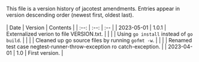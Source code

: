 This file is a version history of jacotest amendments.  Entries appear in version descending order (newest first, oldest last).
<br>
<br>
|    Date    | Version | Contents |
| :--: | :--: | :-- |
| 2023-05-01 | 1.0.1  | Externalized verion to file VERSION.txt. |
|  |  | Using ```go install``` instead of ```go build```. |
|  |  | Cleaned up go source files by running ```gofmt -w```. |
|  |  | Renamed test case negtest-runner-throw-exception ro catch-exception. |
| 2023-04-01 | 1.0  | First version. |
